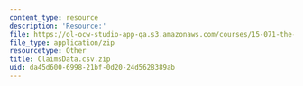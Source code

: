 ```yaml
---
content_type: resource
description: 'Resource:'
file: https://ol-ocw-studio-app-qa.s3.amazonaws.com/courses/15-071-the-analytics-edge-spring-2017/da45d600699821bf0d2024d5628389ab_ClaimsData.csv.zip
file_type: application/zip
resourcetype: Other
title: ClaimsData.csv.zip
uid: da45d600-6998-21bf-0d20-24d5628389ab
---
```

